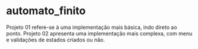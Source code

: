 # automato_finito
Projeto 01 refere-se à uma implementação mais básica, indo direto ao ponto.
Projeto 02 apresenta uma implementação mais complexa, com menu e validações de estados criados ou não.
